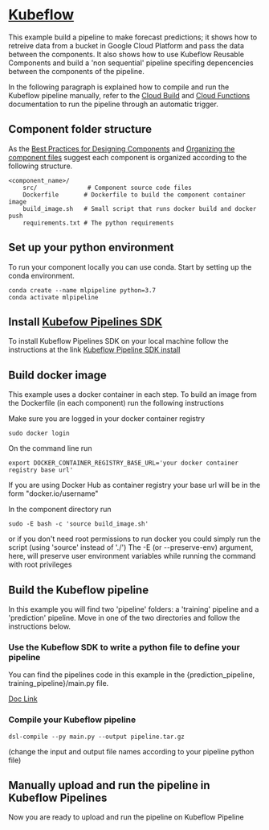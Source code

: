 # [Kubeflow](https://kubeflow.org)
This example build a pipeline to make forecast predictions; it shows how
to retreive data from a bucket in Google Cloud Platform and pass the data between the components.
It also shows how to use Kubeflow Reusable Components and build a 'non sequential' pipeline specifing depencencies
between the components of the pipeline.

In the following paragraph is explained how to compile and run the Kubeflow pipeline manually, refer to the
[Cloud Build](/doc/google_cloud_build) and [Cloud Functions](/doc/google_cloud_functions) documentation to run the
pipeline through an automatic trigger.

## Component folder structure
As the [Best Practices for Designing Components](https://www.kubeflow.org/docs/pipelines/sdk/best-practices/)
and [Organizing the component files](https://www.kubeflow.org/docs/pipelines/sdk/component-development/#organizing-the-component-files)
suggest each component is organized according to the following structure.

```
<component_name>/ 
    src/              # Component source code files
    Dockerfile       # Dockerfile to build the component container image
    build_image.sh   # Small script that runs docker build and docker push
    requirements.txt # The python requirements
```

## Set up your python environment
To run your component locally you can use conda. Start by setting up the conda environment.

```
conda create --name mlpipeline python=3.7
conda activate mlpipeline
```

## Install [Kubefow Pipelines SDK](https://www.kubeflow.org/docs/pipelines/sdk/install-sdk/)
To install Kubeflow Pipelines SDK on your local machine follow the instructions at the link
[Kubeflow Pipeline SDK install](https://www.kubeflow.org/docs/pipelines/sdk/install-sdk/)

## Build docker image
This example uses a docker container in each step.
To build an image from the Dockerfile (in each component) run the following instructions

Make sure you are logged in your docker container registry
```
sudo docker login
```

On the command line run

```
export DOCKER_CONTAINER_REGISTRY_BASE_URL='your docker container registry base url'
```

If you are using Docker Hub as container registry your base url will be in the form "docker.io/username"

In the component directory run

```
sudo -E bash -c 'source build_image.sh'
```

or if you don't need root permissions to run docker you could simply run the script (using 'source' instead of './')
The -E (or --preserve-env) argument, here, will preserve user environment variables while running the command with
root privileges

## Build the Kubeflow pipeline
In this example you will find two 'pipeline' folders: a 'training' pipeline and a 'prediction' pipeline.
Move in one of the two directories and follow the instructions below.

### Use the Kubeflow SDK to write a python file to define your pipeline
You can find the pipelines code in this example in the {prediction_pipeline, training_pipeline}/main.py file. 

[Doc Link](https://www.kubeflow.org/docs/pipelines/sdk/)

### Compile your Kubeflow pipeline
```
dsl-compile --py main.py --output pipeline.tar.gz
```

(change the input and output file names according to your pipeline python file)

## Manually upload and run the pipeline in Kubeflow Pipelines
Now you are ready to upload and run the pipeline on Kubeflow Pipeline